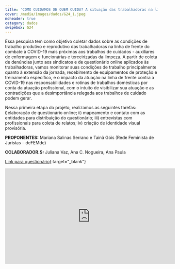 ```yaml
---
title: 'COMO CUIDAMOS DE QUEM CUIDA? A situação das trabalhadoras na linha de frente do combate à Covid-19 na cidade de São Paulo'
cover: /media/images/dados/G24_1.jpeg
noheader: true
category: dados
swipebox: G24
---
```

  
Essa pesquisa tem como objetivo coletar dados sobre as condições de trabalho produtivo e reprodutivo das trabalhadoras na linha de frente do combate à COVID-19 mais próximas aos trabalhos de cuidados - auxiliares de enfermagem e funcionárias e terceirizadas da limpeza. A partir de coleta de denúncias junto aos sindicatos e de questionário online aplicados às trabalhadoras, vamos monitorar suas condições de trabalho principalmente quanto à extensão da jornada, recebimento de
equipamentos de proteção e treinamento específico, e o impacto da atuação na linha de frente contra a COVID-19 nas responsabilidades e rotinas de trabalhos domésticas por conta da atuação profissional, com o intuito de visibilizar sua atuação e as contradições que a desimportância relegada aos trabalhos de cuidado podem gerar.
  
Nessa primeira etapa do projeto, realizamos as seguintes tarefas: 
i)elaboração de questionário online; 
ii) mapeamento e contato com as
entidades para distribuição do questionário; 
iii) entrevistas com profissionais para coleta de relatos; 
iv) criação de identidade visual provisória. 
  
**PROPONENTES:**
Mariana Salinas Serrano e Tainã Góis (Rede Feminista de Juristas – deFEMde)
  
**COLABORADOR.S:** Juliana Vaz, Ana C. Nogueira, Ana Paula 
  

[Link para questionário](https://www.questionpro.com/t/AQcXSZhN1n){:target="_blank"}

<div class="video-wrapper video-wrapper-16x9">
<iframe width="560" height="315" src="https://www.youtube.com/embed/8GlSCG3M7lA" frameborder="0" allow="accelerometer; autoplay; encrypted-media; gyroscope; picture-in-picture" allowfullscreen></iframe>
</div>
